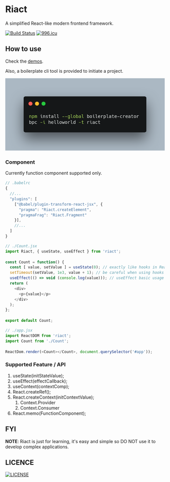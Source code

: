 # Riact

A simplified React-like modern frontend framework.

[![Build Status](https://travis-ci.org/oychao/riact.svg?branch=master)](https://travis-ci.org/oychao/riact) [![996.icu](https://img.shields.io/badge/link-996.icu-red.svg)](https://996.icu)

## How to use

Check the [demos][1].

Also, a boilerplate cli tool is provided to initiate a project.

<p align="center">
    <img src="./docs/install.png" width=600 alt="demo">
</p>

### Component

Currently function component supported only.

```javascript
// .babelrc
{
  //...
  "plugins": [
    ["@babel/plugin-transform-react-jsx", {
      "pragma": "Riact.createElement",
      "pragmaFrag": "Riact.Fragment"
    }],
    //...
  ]
}
```

```javascript
// ./Count.jsx
import Riact, { useState, useEffect } from 'riact';

const Count = function() {
  const [ value, setValue ] = useState(0); // exactly like hooks in React 16.8.
  setTimeout(setValue, 1e3, value + 1); // be careful when using hooks in timer functions, it's kind of tricky.
  useEffect(() => void (console.log(value))); // useEffect basic usage
  return (
    <div>
      <p>{value}</p>
    </div>
  );
};

export default Count;
```

```javascript
// ./app.jsx
import ReactDOM from 'riact';
import Count from './Count';

ReactDom.render(<Count></Count>, document.querySelector('#app'));
```

### Supported Feature / API

1. useState(initStateValue);
2. useEffect(effectCallback);
3. useContext(contextComp);
4. React.createRef();
5. React.createContext(initContextValue);
   1. Context.Provider
   2. Context.Consumer
6. React.memo(FunctionComponent);

## FYI

**NOTE**: Riact is just for learning, it's easy and simple so DO NOT use it to develop complex applications.

## LICENCE

[![LICENSE](https://img.shields.io/badge/license-Anti%20996-blue.svg)](https://github.com/996icu/996.ICU/blob/master/LICENSE)

[1]: https://github.com/oychao/riact/tree/master/demos
